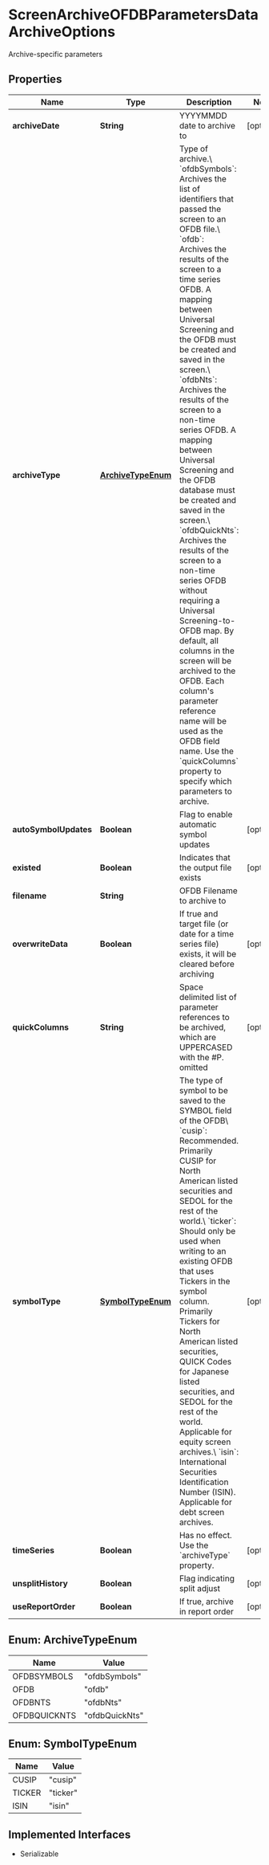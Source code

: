 

# ScreenArchiveOFDBParametersDataArchiveOptions

Archive-specific parameters

## Properties

Name | Type | Description | Notes
------------ | ------------- | ------------- | -------------
**archiveDate** | **String** | YYYYMMDD date to archive to |  [optional]
**archiveType** | [**ArchiveTypeEnum**](#ArchiveTypeEnum) | Type of archive.\\ &#x60;ofdbSymbols&#x60;: Archives the list of identifiers that passed the screen to an OFDB file.\\ &#x60;ofdb&#x60;: Archives the results of the screen to a time series OFDB. A mapping between Universal Screening and the OFDB must be created and saved in the screen.\\ &#x60;ofdbNts&#x60;: Archives the results of the screen to a non-time series OFDB. A mapping between Universal Screening and the OFDB database must be created and saved in the screen.\\ &#x60;ofdbQuickNts&#x60;: Archives the results of the screen to a non-time series OFDB without requiring a Universal Screening-to-OFDB map. By default, all columns in the screen will be archived to the OFDB. Each column&#39;s parameter reference name will be used as the OFDB field name. Use the &#x60;quickColumns&#x60; property to specify which parameters to archive. | 
**autoSymbolUpdates** | **Boolean** | Flag to enable automatic symbol updates |  [optional]
**existed** | **Boolean** | Indicates that the output file exists |  [optional]
**filename** | **String** | OFDB Filename to archive to | 
**overwriteData** | **Boolean** | If true and target file (or date for a time series file) exists, it will be cleared before archiving |  [optional]
**quickColumns** | **String** | Space delimited list of parameter references to be archived, which are UPPERCASED with the #P. omitted |  [optional]
**symbolType** | [**SymbolTypeEnum**](#SymbolTypeEnum) | The type of symbol to be saved to the SYMBOL field of the OFDB\\ &#x60;cusip&#x60;: Recommended. Primarily CUSIP for North American listed securities and SEDOL for the rest of the world.\\ &#x60;ticker&#x60;: Should only be used when writing to an existing OFDB that uses Tickers in the symbol column. Primarily Tickers for North American listed securities, QUICK Codes for Japanese listed securities, and SEDOL for the rest of the world. Applicable for equity screen archives.\\ &#x60;isin&#x60;: International Securities Identification Number (ISIN). Applicable for debt screen archives. |  [optional]
**timeSeries** | **Boolean** | Has no effect. Use the &#x60;archiveType&#x60; property. |  [optional]
**unsplitHistory** | **Boolean** | Flag indicating split adjust |  [optional]
**useReportOrder** | **Boolean** | If true, archive in report order |  [optional]



## Enum: ArchiveTypeEnum

Name | Value
---- | -----
OFDBSYMBOLS | &quot;ofdbSymbols&quot;
OFDB | &quot;ofdb&quot;
OFDBNTS | &quot;ofdbNts&quot;
OFDBQUICKNTS | &quot;ofdbQuickNts&quot;



## Enum: SymbolTypeEnum

Name | Value
---- | -----
CUSIP | &quot;cusip&quot;
TICKER | &quot;ticker&quot;
ISIN | &quot;isin&quot;


## Implemented Interfaces

* Serializable


